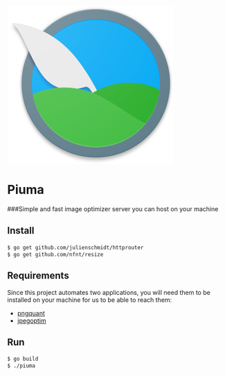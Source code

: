 <img src="https://raw.githubusercontent.com/astagi/mystatics/master/piuma/Piuma_rounded_1.png" width='384' height="366" />

# Piuma

###Simple and fast image optimizer server you can host on your machine

## Install

    $ go get github.com/julienschmidt/httprouter
    $ go get github.com/nfnt/resize

## Requirements

Since this project automates two applications, you will need them to be installed on your machine for us to be able to reach them:

- [pngquant](https://pngquant.org/)
- [jpegoptim](https://github.com/tjko/jpegoptim)

## Run

    $ go build
    $ ./piuma
